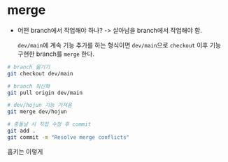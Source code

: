 # merge
- 어떤 branch에서 작업해야 하나? -> 살아남을 branch에서 작업해야 함.
  
  `dev/main`에 계속 기능 추가를 하는 형식이면 `dev/main`으로 `checkout` 이후 기능 구현한 branch를 `merge` 한다.

```bash
# branch 옮기기
git checkout dev/main

# branch 최신화
git pull origin dev/main

# dev/hojun 기능 가져옴
git merge dev/hojun

# 충돌날 시 직접 수정 후 commit
git add .
git commit -m "Resolve merge conflicts"
```

홈키는 이렇게


